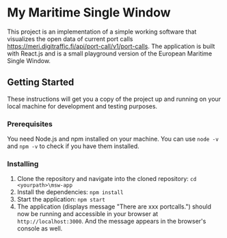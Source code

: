 # My Maritime Single Window

This project is an implementation of a simple working software that visualizes the open data of current port calls https://meri.digitraffic.fi/api/port-call/v1/port-calls. The application is built with React.js and is a small playground version of the European Maritime Single Window.

## Getting Started

These instructions will get you a copy of the project up and running on your local machine for development and testing purposes.

### Prerequisites

You need Node.js and npm installed on your machine. You can use `node -v` and `npm -v` to check if you have them installed.

### Installing

1. Clone the repository and navigate into the cloned repository: `cd <yourpath>\msw-app`
2. Install the dependencies: `npm install`
3. Start the application: `npm start`
4. The application (displays message "There are xxx portcalls.") should now be running and accessible in your browser at `http://localhost:3000`. And the message appears in the browser's console as well.
